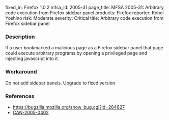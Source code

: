 fixed_in: Firefox 1.0.2
mfsa_id: 2005-31
page_title: MFSA 2005-31: Arbitrary code execution from Firefox sidebar panel
products: Firefox
reporter: Kohei Yoshino
risk: Moderate
severity: Critical
title: Arbitrary code execution from Firefox sidebar panel

<h3>Description</h3>

<p>If a user bookmarked a malicious page as a Firefox sidebar panel that page
could execute arbitrary programs by opening a privileged page and injecting
javascript into it.</p>

<h3>Workaround</h3>

<p>Do not add sidebar panels. Upgrade to fixed version</p>

<h3>References</h3>

<ul>
<li><a href="https://bugzilla.mozilla.org/show_bug.cgi?id=284627">
https://bugzilla.mozilla.org/show_bug.cgi?id=284627</a></li>

<li><a class="ex-ref" href="http://www.cve.mitre.org/cgi-bin/cvename.cgi?name=CAN-2005-0402">CAN-2005-0402</a></li>
</ul>



